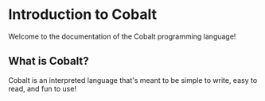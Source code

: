 # Introduction to Cobalt

Welcome to the documentation of the Cobalt programming language!

## What is Cobalt?

Cobalt is an interpreted language that's meant to be simple to write, easy to read, and fun to use!